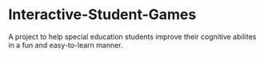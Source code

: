 # Interactive-Student-Games

A project to help special education students improve their cognitive abilites in a fun and easy-to-learn manner.
